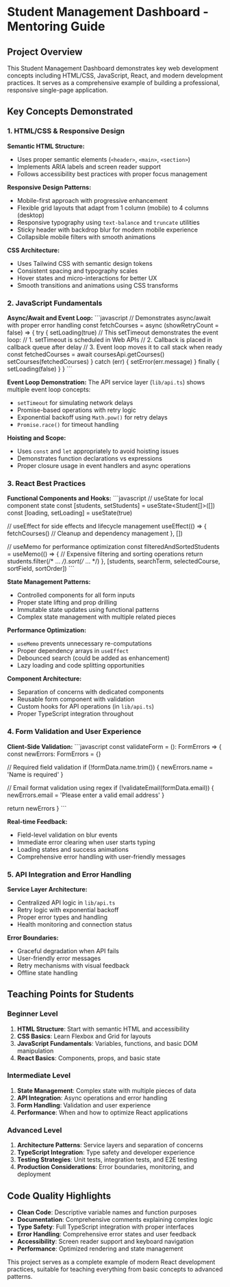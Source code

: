 # Student Management Dashboard - Mentoring Guide

## Project Overview

This Student Management Dashboard demonstrates key web development concepts including HTML/CSS, JavaScript, React, and modern development practices. It serves as a comprehensive example of building a professional, responsive single-page application.

## Key Concepts Demonstrated

### 1. HTML/CSS & Responsive Design

**Semantic HTML Structure:**
- Uses proper semantic elements (`<header>`, `<main>`, `<section>`)
- Implements ARIA labels and screen reader support
- Follows accessibility best practices with proper focus management

**Responsive Design Patterns:**
- Mobile-first approach with progressive enhancement
- Flexible grid layouts that adapt from 1 column (mobile) to 4 columns (desktop)
- Responsive typography using `text-balance` and `truncate` utilities
- Sticky header with backdrop blur for modern mobile experience
- Collapsible mobile filters with smooth animations

**CSS Architecture:**
- Uses Tailwind CSS with semantic design tokens
- Consistent spacing and typography scales
- Hover states and micro-interactions for better UX
- Smooth transitions and animations using CSS transforms

### 2. JavaScript Fundamentals

**Async/Await and Event Loop:**
\`\`\`javascript
// Demonstrates async/await with proper error handling
const fetchCourses = async (showRetryCount = false) => {
  try {
    setLoading(true)
    // This setTimeout demonstrates the event loop:
    // 1. setTimeout is scheduled in Web APIs
    // 2. Callback is placed in callback queue after delay
    // 3. Event loop moves it to call stack when ready
    const fetchedCourses = await coursesApi.getCourses()
    setCourses(fetchedCourses)
  } catch (err) {
    setError(err.message)
  } finally {
    setLoading(false)
  }
}
\`\`\`

**Event Loop Demonstration:**
The API service layer (`lib/api.ts`) shows multiple event loop concepts:
- `setTimeout` for simulating network delays
- Promise-based operations with retry logic
- Exponential backoff using `Math.pow()` for retry delays
- `Promise.race()` for timeout handling

**Hoisting and Scope:**
- Uses `const` and `let` appropriately to avoid hoisting issues
- Demonstrates function declarations vs expressions
- Proper closure usage in event handlers and async operations

### 3. React Best Practices

**Functional Components and Hooks:**
\`\`\`javascript
// useState for local component state
const [students, setStudents] = useState<Student[]>([])
const [loading, setLoading] = useState(true)

// useEffect for side effects and lifecycle management
useEffect(() => {
  fetchCourses()
  // Cleanup and dependency management
}, [])

// useMemo for performance optimization
const filteredAndSortedStudents = useMemo(() => {
  // Expensive filtering and sorting operations
  return students.filter(/* ... */).sort(/* ... */)
}, [students, searchTerm, selectedCourse, sortField, sortOrder])
\`\`\`

**State Management Patterns:**
- Controlled components for all form inputs
- Proper state lifting and prop drilling
- Immutable state updates using functional patterns
- Complex state management with multiple related pieces

**Performance Optimization:**
- `useMemo` prevents unnecessary re-computations
- Proper dependency arrays in `useEffect`
- Debounced search (could be added as enhancement)
- Lazy loading and code splitting opportunities

**Component Architecture:**
- Separation of concerns with dedicated components
- Reusable form component with validation
- Custom hooks for API operations (in `lib/api.ts`)
- Proper TypeScript integration throughout

### 4. Form Validation and User Experience

**Client-Side Validation:**
\`\`\`javascript
const validateForm = (): FormErrors => {
  const newErrors: FormErrors = {}
  
  // Required field validation
  if (!formData.name.trim()) {
    newErrors.name = 'Name is required'
  }
  
  // Email format validation using regex
  if (!validateEmail(formData.email)) {
    newErrors.email = 'Please enter a valid email address'
  }
  
  return newErrors
}
\`\`\`

**Real-time Feedback:**
- Field-level validation on blur events
- Immediate error clearing when user starts typing
- Loading states and success animations
- Comprehensive error handling with user-friendly messages

### 5. API Integration and Error Handling

**Service Layer Architecture:**
- Centralized API logic in `lib/api.ts`
- Retry logic with exponential backoff
- Proper error types and handling
- Health monitoring and connection status

**Error Boundaries:**
- Graceful degradation when API fails
- User-friendly error messages
- Retry mechanisms with visual feedback
- Offline state handling

## Teaching Points for Students

### Beginner Level
1. **HTML Structure**: Start with semantic HTML and accessibility
2. **CSS Basics**: Learn Flexbox and Grid for layouts
3. **JavaScript Fundamentals**: Variables, functions, and basic DOM manipulation
4. **React Basics**: Components, props, and basic state

### Intermediate Level
1. **State Management**: Complex state with multiple pieces of data
2. **API Integration**: Async operations and error handling
3. **Form Handling**: Validation and user experience
4. **Performance**: When and how to optimize React applications

### Advanced Level
1. **Architecture Patterns**: Service layers and separation of concerns
2. **TypeScript Integration**: Type safety and developer experience
3. **Testing Strategies**: Unit tests, integration tests, and E2E testing
4. **Production Considerations**: Error boundaries, monitoring, and deployment

## Code Quality Highlights

- **Clean Code**: Descriptive variable names and function purposes
- **Documentation**: Comprehensive comments explaining complex logic
- **Type Safety**: Full TypeScript integration with proper interfaces
- **Error Handling**: Comprehensive error states and user feedback
- **Accessibility**: Screen reader support and keyboard navigation
- **Performance**: Optimized rendering and state management

This project serves as a complete example of modern React development practices, suitable for teaching everything from basic concepts to advanced patterns.

